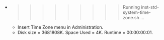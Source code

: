 * >>>>>>>>> Running inst-std-system-time-zone.sh ...
  * Insert Time Zone menu in Administration.
  * Disk size = 3681808K. Space Used = 4K. Runtime = 00:00:00:01.
